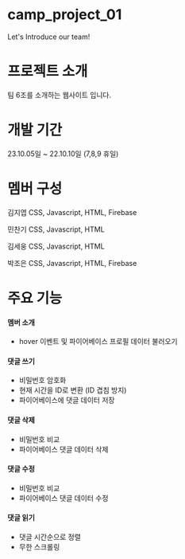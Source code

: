 # camp_project_01
Let's Introduce our team!

# 프로젝트 소개
팀 6조를 소개하는 웹사이트 입니다.

# 개발 기간
23.10.05일 ~ 22.10.10일 (7,8,9 휴일)

# 멤버 구성
김지엽  CSS, Javascript, HTML, Firebase

민찬기  CSS, Javascript, HTML

김세웅  CSS, Javascript, HTML

박조은  CSS, Javascript, HTML, Firebase

# 주요 기능
#### 멤버 소개
- hover 이벤트 및 파이어베이스 프로필 데이터 불러오기 

#### 댓글 쓰기
- 비밀번호 암호화
- 현재 시간을 ID로 변환 (ID 겹침 방지)
- 파이어베이스에 댓글 데이터 저장

#### 댓글 삭제
- 비밀번호 비교
- 파이어베이스 댓글 데이터 삭제

#### 댓글 수정
- 비밀번호 비교
- 파이어베이스 댓글 데이터 수정

#### 댓글 읽기
- 댓글 시간순으로 정렬
- 무한 스크롤링
